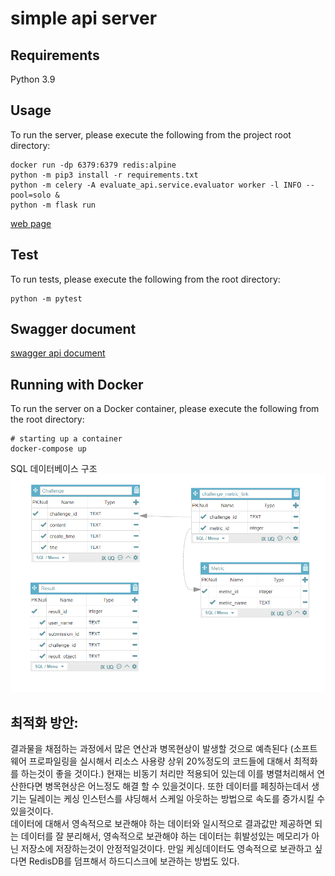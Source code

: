 # simple api server

## Requirements
Python 3.9

## Usage
To run the server, please execute the following from the project root directory:
```
docker run -dp 6379:6379 redis:alpine  
python -m pip3 install -r requirements.txt
python -m celery -A evaluate_api.service.evaluator worker -l INFO --pool=solo &
python -m flask run
```
[web page](http://localhost:5000/)

## Test
To run tests, please execute the following from the root directory:
```
python -m pytest
```

## Swagger document
[swagger api document](http://localhost:5000/apis)  


## Running with Docker

To run the server on a Docker container, please execute the following from the root directory:

```
# starting up a container
docker-compose up
```

SQL 데이터베이스 구조  
![img.png](img.png)

## 최적화 방안:

결과물을 채점하는 과정에서 많은 연산과 병목현상이 발생할 것으로 예측된다
(소프트웨어 프로파일링을 실시해서 리소스 사용량 상위 20%정도의 코드들에 대해서
최적화를 하는것이 좋을 것이다.)
현재는 비동기 처리만 적용되어 있는데 이를 병렬처리해서 연산한다면 병목현상은
어느정도 해결 할 수 있을것이다.
또한 데이터를 페칭하는데서 생기는 딜레이는 케싱 인스턴스를 샤딩해서
스케일 아웃하는 방법으로 속도를 증가시킬 수 있을것이다.  
데이터에 대해서 영속적으로 보관해야 하는 데이터와 일시적으로 결과값만 제공하면
되는 데이터를 잘 분리해서,
영속적으로 보관해야 하는 데이터는 휘발성있는 메모리가 아닌 저장소에 저장하는것이 안정적일것이다.
만일 케싱데이터도 영속적으로 보관하고 싶다면 RedisDB를 덤프해서 하드디스크에 보관하는 방법도 있다.


